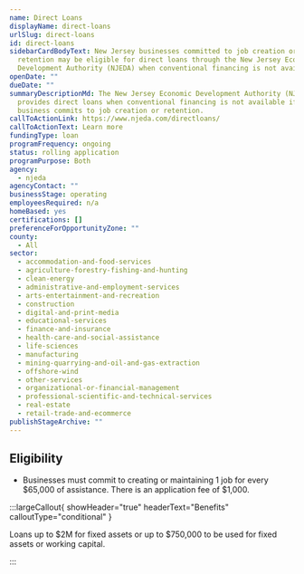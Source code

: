 ```yaml
---
name: Direct Loans
displayName: direct-loans
urlSlug: direct-loans
id: direct-loans
sidebarCardBodyText: New Jersey businesses committed to job creation or
  retention may be eligible for direct loans through the New Jersey Economic
  Development Authority (NJEDA) when conventional financing is not available.
openDate: ""
dueDate: ""
summaryDescriptionMd: The New Jersey Economic Development Authority (NJEDA)
  provides direct loans when conventional financing is not available if your
  business commits to job creation or retention.
callToActionLink: https://www.njeda.com/directloans/
callToActionText: Learn more
fundingType: loan
programFrequency: ongoing
status: rolling application
programPurpose: Both
agency:
  - njeda
agencyContact: ""
businessStage: operating
employeesRequired: n/a
homeBased: yes
certifications: []
preferenceForOpportunityZone: ""
county:
  - All
sector:
  - accommodation-and-food-services
  - agriculture-forestry-fishing-and-hunting
  - clean-energy
  - administrative-and-employment-services
  - arts-entertainment-and-recreation
  - construction
  - digital-and-print-media
  - educational-services
  - finance-and-insurance
  - health-care-and-social-assistance
  - life-sciences
  - manufacturing
  - mining-quarrying-and-oil-and-gas-extraction
  - offshore-wind
  - other-services
  - organizational-or-financial-management
  - professional-scientific-and-technical-services
  - real-estate
  - retail-trade-and-ecommerce
publishStageArchive: ""
---
```


## Eligibility

- Businesses must commit to creating or maintaining 1 job for every $65,000 of assistance. There is an application fee of $1,000.

:::largeCallout{ showHeader="true" headerText="Benefits" calloutType="conditional" }

Loans up to $2M for fixed assets or up to $750,000 to be used for fixed assets or working capital.

:::
